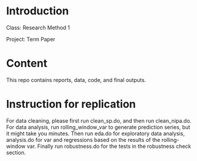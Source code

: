 # Introduction
Class: Research Method 1  

Project: Term Paper

# Content
This repo contains reports, data, code, and final outputs.

# Instruction for replication
For data cleaning, please first run clean_sp.do, and then run clean_nipa.do.   
For data analysis, run rolling_window_var to generate prediction series, but it might take you minutes. Then run eda.do for exploratory data analysis, analysis.do for var and regressions based on the results of the rolling-window var. Finally run robustness.do for the tests in the robustness check section. 